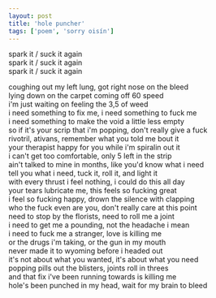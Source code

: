 ```yaml
---
layout: post
title: 'hole puncher'
tags: ['poem', 'sorry oisín']
---
```


spark it / suck it again<br>
spark it / suck it again<br>
spark it / suck it again

coughing out my left lung, got right nose on the bleed<br>
lying down on the carpet coming off 60 speed<br>
i'm just waiting on feeling the 3,5 of weed<br>
i need something to fix me, i need something to fuck me<br>
i need something to make the void a little less empty<br>
so if it's your scrip that i'm popping, don't really give a fuck<br>
rivotril, ativans, remember what you told me bout it<br>
your therapist happy for you while i'm spiralin out it<br>
i can't get too comfortable, only 5 left in the strip<br>
ain't talked to mine in months, like you'd know what i need<br>
tell you what i need, tuck it, roll it, and light it<br>
with every thrust i feel nothing, i could do this all day<br>
your tears lubricate me, this feels so fucking great<br>
i feel so fucking happy, drown the silence with clapping<br>
who the fuck even are you, don't really care at this point<br>
need to stop by the florists, need to roll me a joint<br>
i need to get me a pounding, not the headache i mean<br>
i need to fuck me a stranger, love is killing me<br>
or the drugs i'm taking, or the gun in my mouth<br>
never made it to wyoming before i headed out<br>
it's not about what you wanted, it's about what you need<br>
popping pills out the blisters, joints roll in threes<br>
and that fix i've been running towards is killing me<br>
hole's been punched in my head, wait for my brain to bleed
